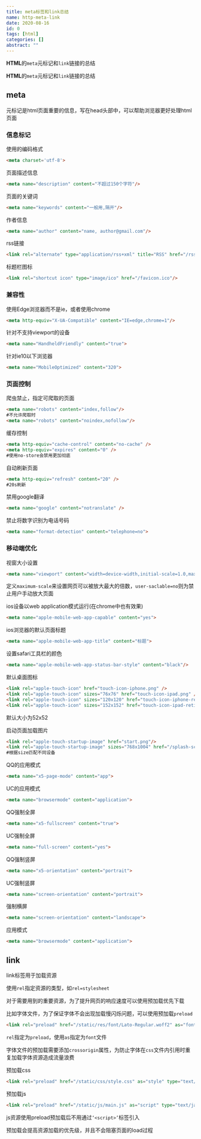 ```yaml
---
title: meta标签和link总结
name: http-meta-link
date: 2020-08-16
id: 0
tags: [html]
categories: []
abstract: ""
---
```



**HTML**的`meta`元标记和`link`链接的总结


<!--more-->


**HTML**的`meta`元标记和`link`链接的总结

<!--more-->

## meta

元标记是html页面重要的信息，写在head头部中，可以帮助浏览器更好处理html页面

### 信息标记

使用的编码格式

```html
<meta charset='utf-8'>
```

页面描述信息

```html
<meta name="description" content="不超过150个字符"/>
```

页面的关键词

```html
<meta name="keywords" content="一般用,隔开"/>
```

作者信息

```html
<meta name="author" content="name, author@gmail.com"/>
```

rss链接

```html
<link rel="alternate" type="application/rss+xml" title="RSS" href="/rss.xml"/>
```

标题栏图标

```html
<link rel="shortcut icon" type="image/ico" href="/favicon.ico"/>
```



### 兼容性

使用Edge浏览器而不是ie，或者使用chrome

```html
<meta http-equiv="X-UA-Compatible" content="IE=edge,chrome=1"/>
```

针对不支持viewport的设备

```html
<meta name="HandheldFriendly" content="true">
```

针对ie10以下浏览器

```html
<meta name="MobileOptimized" content="320">
```



### 页面控制

爬虫禁止，指定可爬取的页面

```html
<meta name="robots" content="index,follow"/>
#不允许爬取时
<meta name="robots" content="noindex,nofollow"/>
```

缓存控制

```html
<meta http-equiv="cache-control" content="no-cache" />
<meta http-equiv="expires" content="0" />
#使用no-store会禁用更加彻底
```

自动刷新页面

```html
<meta http-equiv="refresh" content="20" />
#20s刷新
```

禁用google翻译

```html
<meta name="google" content="notranslate" />
```

禁止将数字识别为电话号码

```html
<meta name="format-detection" content="telephone=no">
```



### 移动端优化

视窗大小设置

```html
<meta name="viewport" content="width=device-width,initial-scale=1.0,maximum-scale=1.0,user-scalable=no" />
```

定义`maximum-scale`来设置网页可以被放大最大的倍数，`user-saclable=no`则为禁止用户手动放大页面

ios设备以web application模式运行(在chrome中也有效果)

```html
<meta name="apple-mobile-web-app-capable" content="yes">
```

ios浏览器的默认页面标题

```html
<meta name="apple-mobile-web-app-title" content="标题">
```

设置safari工具栏的颜色

```html
<meta name="apple-mobile-web-app-status-bar-style" content="black"/>
```

默认桌面图标

```html
<link rel="apple-touch-icon" href="touch-icon-iphone.png" />
<link rel="apple-touch-icon" sizes="76x76" href="touch-icon-ipad.png" />
<link rel="apple-touch-icon" sizes="120x120" href="touch-icon-iphone-retina.png" />
<link rel="apple-touch-icon" sizes="152x152" href="touch-icon-ipad-retina.png" />
```

默认大小为52x52

启动页面加载图片

```html
<link rel="apple-touch-startup-image" href="start.png"/>
<link rel="apple-touch-startup-image" sizes="768x1004" href="/splash-screen-768x1004.png"/>
#根据size匹配不同设备
```

QQ的应用模式

```html
<meta name="x5-page-mode" content="app">
```

UC的应用模式

```html
<meta name="browsermode" content="application">
```

QQ强制全屏

```html
<meta name="x5-fullscreen" content="true">
```

UC强制全屏

```html
<meta name="full-screen" content="yes">
```

QQ强制竖屏

```html
<meta name="x5-orientation" content="portrait">
```

UC强制竖屏

```html
<meta name="screen-orientation" content="portrait">
```

强制横屏

```html
<meta name="screen-orientation" content="landscape">
```

应用模式

```html
<meta name="browsermode" content="application">
```



## link

link标签用于加载资源

使用`rel`指定资源的类型，如`rel=stylesheet`

对于需要用到的重要资源，为了提升网页的响应速度可以使用预加载优先下载

比如字体文件，为了保证字体不会出现加载慢闪烁问题，可以使用预加载`preload`

```html
<link rel="preload" href="/static/res/font/Lato-Regular.woff2" as="font" crossorigin="" type="font/woff2">
```

`rel`指定为`preload`，使用`as`指定为`font`文件

字体文件的预加载需要添加`crossorigin`属性，为防止字体在`css`文件内引用时重复加载字体资源造成流量浪费

预加载css

```html
<link rel="preload" href="/static/css/style.css" as="style" type="text/css">
```

预加载js

```html
<link rel="preload" href="/static/js/main.js" as="script" type="text/javascript">
```

js资源使用preload预加载后不用通过`‘<script>’`标签引入

预加载会提高资源加载的优先级，并且不会阻塞页面的load过程